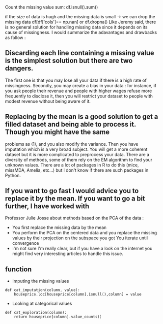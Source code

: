 Count the missing value sum:
  df.isnull().sum()
  
if the size of data is hugh and the missing data is small -> we can drop the missing data
  df[df['cols']== np.nan] or df.dropna()
Like Jeremy said, there is no general solution for handling missing data since it depends on
its cause of missingness. I would summarize the adavantages and drawbacks as follow :

## Discarding each line containing a missing value is the simplest solution but there are two dangers. 
The first one is that you may lose all your data if there is a high rate of missingness. Secondly, you may create a bias
in your data : for instance, if you ask people their revenue and people with higher wages refuse more frequently to disclose
it, then you will restrict your dataset to people with modest revenue without being aware of it.
## Replacing by the mean is a good solution to get a filled dataset and being able to process it. Though you might have the same
problems as (1), and you also modify the variance. Then you have imputation which is a very broad subject. You will get a more coherent dataset but it is more complicated to 
preprocess your data. There are a diversity of methods, some of them rely on the EM algorithm to find your unknown values.
There are a lot of packages in R to do this (mice, missMDA, Amelia, etc…) but I don't know if there are such packages in 
Python.
## If you want to go fast I would advice you to replace it by the mean. If you want to go a bit further, I have worked with 
Professor Julie Josse about methods based on the PCA of the data :

* You first replace the missing data by the mean
* You perform the PCA on the centered data and you replace the missing values by their projection on the subspace you got
You iterate until convergence
* I'm not sure I'm really clear, but if you have a look on the internet you might find very interesting articles to handle 
this issue.
## function
* Imputing the missing values
```
def cat_imputation(column, value):
    houseprice.loc[houseprice[column].isnull(),column] = value
```
* Looking at categorical values
```
def cat_exploration(column):
    return houseprice[column].value_counts()
```

